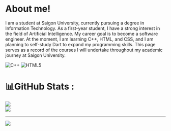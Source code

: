 
#  About me!
I am a student at Saigon University, currently pursuing a degree in Information Technology. As a first-year student, I have a strong interest in the field of Artificial Intelligence. My career goal is to become a software engineer. At the moment, I am learning C++, HTML, and CSS, and I am planning to self-study Dart to expand my programming skills. This page serves as a record of the courses I will undertake throughout my academic journey at Saigon University.

![C++](https://img.shields.io/badge/c++-%2300599C.svg?style=plastic&logo=c%2B%2B&logoColor=white) ![HTML5](https://img.shields.io/badge/html5-%23E34F26.svg?style=plastic&logo=html5&logoColor=white)
# 📊GitHub Stats :
![](https://github-readme-stats.vercel.app/api?username=HoangThuNhat&theme=radical&hide_border=false&include_all_commits=false&count_private=false)<br/>
![](https://github-readme-streak-stats.herokuapp.com/?user=HoangThuNhat&theme=radical&hide_border=false)<br/>


---
[![](https://visitcount.itsvg.in/api?id=HoangThuNhat&icon=2&color=1)](https://visitcount.itsvg.in)

